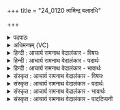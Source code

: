 +++
title = "24_0120 त्वमिन्द्र बलादधि"

+++
<details><summary>पदपाठः</summary>

त्व꣢म्। इ꣣न्द्र। ब꣡ला꣢꣯त्। अ꣡धि꣢꣯। स꣡ह꣢꣯सः। जा꣣तः꣢। ओ꣡ज꣢꣯सः। त्व꣢म्। सन्। वृ꣣षन्। वृ꣡षा꣢꣯। इत्। अ꣣सि। १२०।
</details>

<details><summary>अधिमन्त्रम् (VC)</summary>

- इन्द्रः
- देवजामय इन्द्रमातर ऋषिकाः
- गायत्री
- षड्जः
- ऐन्द्रं काण्डम्
</details>

<details><summary>हिन्दी : आचार्य रामनाथ वेदालंकार - विषयः</summary>

अगले मन्त्र में इन्द्र नाम से परमेश्वर और राजा की महिमा का वर्णन है।
</details>

<details><summary>हिन्दी : आचार्य रामनाथ वेदालंकार - पदार्थः</summary>

पदार्थान्वयभाषाः -  हे (इन्द्र) परमवीर परमैश्वर्यवन् परमात्मन् और राजन् ! (त्वम्) आप (बलात्) अत्याचारियों के वध और सज्जन लोगों के धारण आदि के हेतु बल के कारण, (सहसः) मनोबलरूप साहस के कारण, और (ओजसः) आत्मबल के कारण (अधिजातः) प्रख्यात हो। (सन्) श्रेष्ठ (त्वम्) आप, हे (वृषन्) सुखों के वर्षक ! (वृषा इत्) वृष्टिकर्ता मेघ ही (असि) हो ॥६॥ इस मन्त्र में अर्थश्लेषालङ्कार है। इन्द्र में वर्षक मेघ का आरोप होने से रूपक है। वृष-वृषे में छेकानुप्रास है ॥६॥
</details>

<details><summary>हिन्दी : आचार्य रामनाथ वेदालंकार - भावार्थः</summary>

भावार्थभाषाः -  परमेश्वर और राजा के राक्षसवधादिरूप और पृथिवी, सूर्य आदि लोकों के तथा राष्ट्र के धारणरूप बहुत से बल के कार्य प्रसिद्ध हैं। उनका मनोबल और आत्मबल भी अनुपम है। उनका वृषा (बादल) नाम सार्थक है, क्योंकि वे बादल के समान सबके ऊपर सुख की वर्षा करते हैं। ऐसे अत्यन्त महिमाशाली परमेश्वर और राजा का हमें दिन-रात अभिनन्दन करना चाहिए ॥६॥
</details>

<details><summary>संस्कृत : आचार्य रामनाथ वेदालंकार - विषयः</summary>

अथेन्द्रनाम्ना परमेश्वरस्य नृपतेश्च महिमानमाचष्टे।
</details>

<details><summary>संस्कृत : आचार्य रामनाथ वेदालंकार - पदार्थः</summary>

पदार्थान्वयभाषाः -  हे (इन्द्र) परमवीर परमैश्वर्यवन् परमात्मन् राजन् वा ! (त्वम् बलात्) अत्याचारिवधलोकधारणादिहेतोः बलस्य कारणात्, (सहसः) मनोबलात् साहसात्, (ओजसः२) आत्मबलाच्च हेतोः (अधिजातः) प्रख्यातः असि। (सन्३) श्रेष्ठः (त्वम् वृषन्) हे सुखानां वर्षक ! (वृषा इत्) वर्षकः मेघः एव (असि) वर्तसे ॥६॥ अत्रार्थश्लेषालङ्कारः। इन्द्रे मेघत्वारोपाद् रूपकम्। वृष, वृषे इत्यत्र च छेकानुप्रासः ॥६॥
</details>

<details><summary>संस्कृत : आचार्य रामनाथ वेदालंकार - भावार्थः</summary>

भावार्थभाषाः -  परमेश्वरस्य नृपतेश्च राक्षसवधादिरूपाणि, किञ्च पृथिवीसूर्यादिलोकानां राष्ट्रस्य च धारणरूपाणि बहूनि बलकार्याणि प्रसिद्धानि। तयोः मनोबलं आत्मबलं चापि निरुपमम्। तयोर्वृषेति नाम सार्थकम्, यतो हि तौ पर्जन्यवत् सर्वेषामुपरि सुखवृष्टिं कुरुतः। एतादृशौ परममहिमान्वितौ परमेश्वरराजानावस्माभिरहर्निशमभिनन्दनीयौ ॥६॥
</details>

<details><summary>संस्कृत : आचार्य रामनाथ वेदालंकार - पादटिप्पनी</summary>

टिप्पणी:   १. ऋ० १०।१५३।२, अथ० २०।९३।५। उभयत्र सन् इति नास्ति। २. ओजो नाम बलहेतुः हृदयगतं धैर्यमिति—सा०। ३. सन् इति विवरणकारस्य आमन्त्रितत्वेनाभिमतम्—सन् प्रशस्त इति। तत्तु चिन्त्यम्, आमन्त्रितस्वराभावात्। सन् श्रेष्ठः—इति भ०, सा०।
</details>